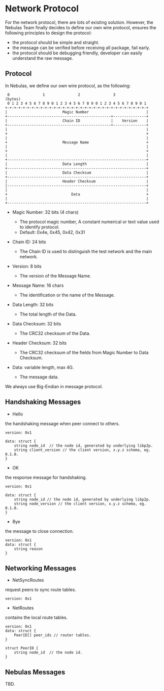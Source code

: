 # Network Protocol

For the network protocol, there are lots of existing solution. However, the Nebulas Team finally decides to define our own wire protocol, ensures the following principles to design the protocol:

* the protocol should be simple and straight.
* the message can be verified before receiving all package, fail early.
* the protocol should be debugging friendly, developer can easily understand the raw message.



## Protocol

In Nebulas, we define our own wire protocol, as the following:
```
 0               1               2               3              (bytes)
 0 1 2 3 4 5 6 7 8 9 0 1 2 3 4 5 6 7 8 9 0 1 2 3 4 5 6 7 8 9 0 1
+-+-+-+-+-+-+-+-+-+-+-+-+-+-+-+-+-+-+-+-+-+-+-+-+-+-+-+-+-+-+-+-+
|                         Magic Number                          |
+-----------------------------------------------+---------------+
|                         Chain ID              |    Version    |
+-----------------------------------------------+---------------+
|                                                               |
+                                                               +
|                                                               |
+                         Message Name                          +
|                                                               |
+                                                               +
|                                                               |
+---------------------------------------------------------------+
|                         Data Length                           |
+---------------------------------------------------------------+
|                         Data Checksum                         |
+---------------------------------------------------------------+
|                         Header Checksum                       |
|---------------------------------------------------------------+
|                                                               |
+                             Data                              +
|                                                               |
+---------------------------------------------------------------+
```

* Magic Number: 32 bits (4 chars)
  * The protocol magic number, A constant numerical or text value used to identify protocol.
  * Default: 0x4e, 0x45, 0x42, 0x31

* Chain ID: 24 bits
  * The Chain ID is used to distinguish the test network and the main network.

* Version: 8 bits
  * The version of the Message Name.

* Message Name: 16 chars
  * The identification or the name of the Message.

* Data Length: 32 bits
  * The total length of the Data.

* Data Checksum: 32 bits
  * The CRC32 checksum of the Data.

* Header Checksum: 32 bits
  * The CRC32 checksum of the fields from Magic Number to Data Checksum.

* Data: variable length, max 4G.
  * The message data.

We always use Big-Endian in message protocol.

## Handshaking Messages

* Hello

the handshaking message when peer connect to others.

```
version: 0x1

data: struct {
    string node_id  // the node id, generated by underlying libp2p.
    string client_version // the client version, x.y.z schema, eg. 0.1.0.
}
```

* OK

the response message for handshaking.

```
version: 0x1

data: struct {
    string node_id // the node id, generated by underlying libp2p.
    string node_version // the client version, x.y.z schema, eg. 0.1.0.
}
```

* Bye

the message to close connection.

```
version: 0x1
data: struct {
    string reason
}
```

## Networking Messages

* NetSyncRoutes

request peers to sync route tables.

```
version: 0x1
```

* NetRoutes

contains the local route tables.

```
version: 0x1
data: struct {
    PeerID[] peer_ids // router tables.
}

struct PeerID {
    string node_id  // the node id.
}
```


## Nebulas Messages

TBD.
